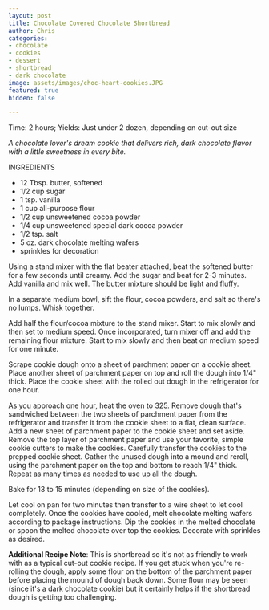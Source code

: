 ```yaml
---
layout: post
title: Chocolate Covered Chocolate Shortbread
author: Chris
categories:
- chocolate
- cookies
- dessert
- shortbread
- dark chocolate
image: assets/images/choc-heart-cookies.JPG
featured: true
hidden: false

---
```

Time: 2 hours; Yields: Just under 2 dozen, depending on cut-out size

_A chocolate lover's dream cookie that delivers rich, dark chocolate flavor with a little sweetness in every bite._

INGREDIENTS

* 12 Tbsp. butter, softened
* 1/2 cup sugar
* 1 tsp. vanilla
* 1 cup all-purpose flour
* 1/2 cup unsweetened cocoa powder
* 1/4 cup unsweetened special dark cocoa powder
* 1/2 tsp. salt
* 5 oz. dark chocolate melting wafers
* sprinkles for decoration

Using a stand mixer with the flat beater attached, beat the softened butter for a few seconds until creamy. Add the sugar and beat for 2-3 minutes. Add vanilla and mix well. The butter mixture should be light and fluffy.

In a separate medium bowl, sift the flour, cocoa powders, and salt so there's no lumps. Whisk together.

Add half the flour/cocoa mixture to the stand mixer. Start to mix slowly and then set to medium speed. Once incorporated, turn mixer off and add the remaining flour mixture. Start to mix slowly and then beat on medium speed for one minute.

Scrape cookie dough onto a sheet of parchment paper on a cookie sheet. Place another sheet of parchment paper on top and roll the dough into 1/4" thick. Place the cookie sheet with the rolled out dough in the refrigerator for one hour. 

As you approach one hour, heat the oven to 325.  Remove dough that's sandwiched between the two sheets of parchment paper from the refrigerator and transfer it from the cookie sheet to a flat, clean surface. Add a new sheet of parchment paper to the cookie sheet and set aside. Remove the top layer of parchment paper and use your favorite, simple cookie cutters to make the cookies. Carefully transfer the cookies to the prepped cookie sheet. Gather the unused dough into a mound and reroll, using the parchment paper on the top and bottom to reach 1/4" thick. Repeat as many times as needed to use up all the dough.

Bake for 13 to 15 minutes (depending on size of the cookies). 

Let cool on pan for two minutes then transfer to a wire sheet to let cool completely. Once the cookies have cooled, melt chocolate melting wafers according to package instructions. Dip the cookies in the melted chocolate or spoon the melted chocolate over top the cookies. Decorate with sprinkles as desired.

**Additional Recipe Note**: This is shortbread so it's not as friendly to work with as a typical cut-out cookie recipe. If you get stuck when you're re-rolling the dough, apply some flour on the bottom of the parchment paper before placing the mound of dough back down. Some flour may be seen (since it's a dark chocolate cookie) but it certainly helps if the shortbread dough is getting too challenging. 